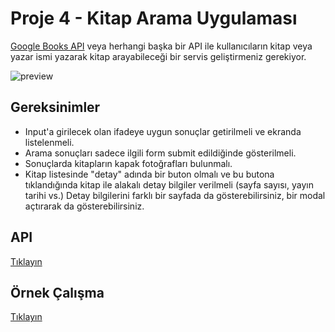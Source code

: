 # Proje 4 - Kitap Arama Uygulaması

[Google Books API](https://developers.google.com/books/docs/overview) veya herhangi başka bir API ile kullanıcıların kitap veya yazar ismi yazarak kitap arayabileceği bir servis geliştirmeniz gerekiyor. 


![preview](https://raw.githubusercontent.com/Kodluyoruz/taskforce/main/frontend-proje/kitap_arama_uygulamas%C4%B1/figures/preview.png)


## Gereksinimler
-  Input'a girilecek olan ifadeye uygun sonuçlar getirilmeli ve ekranda listelenmeli.
-  Arama sonuçları sadece ilgili form submit edildiğinde gösterilmeli.
-  Sonuçlarda kitapların kapak fotoğrafları bulunmalı.
-  Kitap listesinde "detay" adında bir buton olmalı ve bu butona tıklandığında kitap ile alakalı detay bilgiler verilmeli (sayfa sayısı, yayın tarihi vs.) Detay bilgilerini farklı bir sayfada da gösterebilirsiniz, bir modal açtırarak da gösterebilirsiniz.


## API
[Tıklayın](https://developers.google.com/books/docs/overview)


## Örnek Çalışma
[Tıklayın](https://fethica.github.io/BookSearch-React/)
